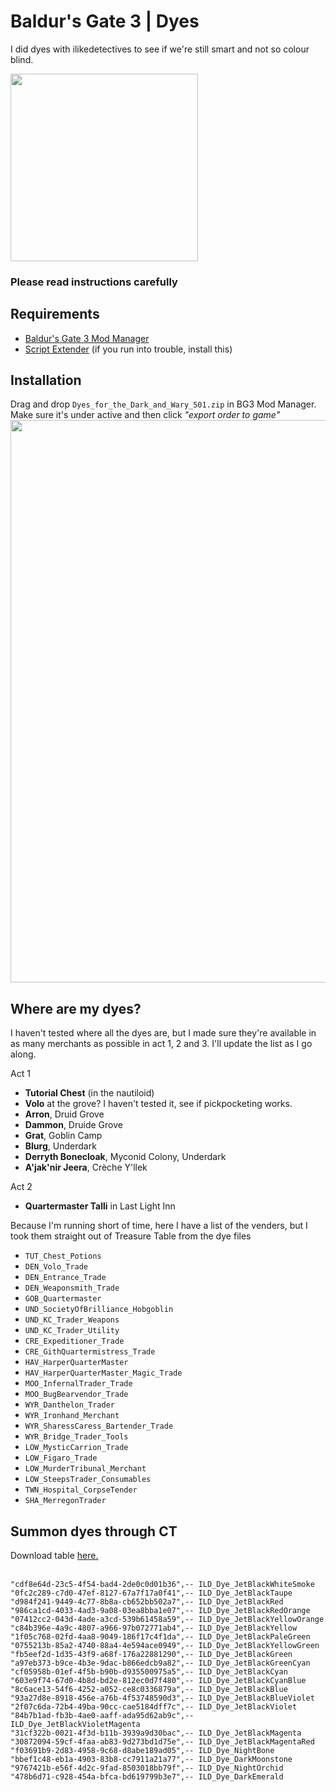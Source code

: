 # Baldur's Gate 3 | Dyes
I did dyes with ilikedetectives to see if we're still smart and not so colour blind. 

<img src="https://imgur.com/AAUAvGm.png" height="300">

### Please read instructions carefully

## Requirements
- <a href="https://github.com/LaughingLeader/BG3ModManager/releases">Baldur's Gate 3 Mod Manager</a>
- <a href="https://github.com/Norbyte/bg3se/releases/tag/updater-20231028">Script Extender</a> (if you run into trouble, install this)

## Installation
Drag and drop `Dyes_for_the_Dark_and_Wary_501.zip` in BG3 Mod Manager. Make sure it's under active and then click *"export order to game"*
<img src="https://imgur.com/eUbRsS6.png" width="900">

## Where are my dyes?
I haven't tested where all the dyes are, but I made sure they're available in as many merchants as possible in act 1, 2 and 3. I'll update the list as I go along.

Act 1
- **Tutorial Chest** (in the nautiloid)
- **Volo** at the grove? I haven't tested it, see if pickpocketing works.
- **Arron**, Druid Grove
- **Dammon**, Druide Grove
- **Grat**, Goblin Camp
- **Blurg**, Underdark
- **Derryth Bonecloak**, Myconid Colony, Underdark
- **A'jak'nir Jeera**, Crèche Y'llek

Act 2
- **Quartermaster Talli** in Last Light Inn

Because I'm running short of time, here I have a list of the venders, but I took them straight out of Treasure Table from the dye files

- `TUT_Chest_Potions`
- `DEN_Volo_Trade`
- `DEN_Entrance_Trade`
- `DEN_Weaponsmith_Trade`
- `GOB_Quartermaster`
- `UND_SocietyOfBrilliance_Hobgoblin`
- `UND_KC_Trader_Weapons`
- `UND_KC_Trader_Utility`
- `CRE_Expeditioner_Trade`
- `CRE_GithQuartermistress_Trade`
- `HAV_HarperQuarterMaster`
- `HAV_HarperQuarterMaster_Magic_Trade`
- `MOO_InfernalTrader_Trade`
- `MOO_BugBearvendor_Trade`
- `WYR_Danthelon_Trader`
- `WYR_Ironhand_Merchant`
- `WYR_SharessCaress_Bartender_Trade`
- `WYR_Bridge_Trader_Tools`
- `LOW_MysticCarrion_Trade`
- `LOW_Figaro_Trade`
- `LOW_MurderTribunal_Merchant`
- `LOW_SteepsTrader_Consumables`
- `TWN_Hospital_CorpseTender`
- `SHA_MerregonTrader`

## Summon dyes through CT
Download table <a href="https://fearlessrevolution.com/viewtopic.php?f=4&t=13996">here.</a>

<br>`"cdf8e64d-23c5-4f54-bad4-2de0c0d01b36",-- ILD_Dye_JetBlackWhiteSmoke`
<br>`"0fc2c289-c7d0-47ef-8127-67a7f17a0f41",-- ILD_Dye_JetBlackTaupe`
<br>`"d984f241-9449-4c77-8b8a-cb652bb502a7",-- ILD_Dye_JetBlackRed`
<br>`"986ca1cd-4033-4ad3-9a08-03ea8bba1e07",-- ILD_Dye_JetBlackRedOrange`
<br>`"07412cc2-043d-4ade-a3cd-539b61458a59",-- ILD_Dye_JetBlackYellowOrange`
<br>`"c84b396e-4a9c-4807-a966-97b072771ab4",-- ILD_Dye_JetBlackYellow`
<br>`"1f05c768-02fd-4aa8-9049-186f17c4f1da",-- ILD_Dye_JetBlackPaleGreen`
<br>`"0755213b-85a2-4740-88a4-4e594ace0949",-- ILD_Dye_JetBlackYellowGreen`
<br>`"fb5eef2d-1d35-43f9-a68f-176a22881290",-- ILD_Dye_JetBlackGreen`
<br>`"a97eb373-b9ce-4b3e-9dac-b866edcb9a82",-- ILD_Dye_JetBlackGreenCyan`
<br>`"cf05958b-01ef-4f5b-b90b-d935500975a5",-- ILD_Dye_JetBlackCyan`
<br>`"603e9f74-67d0-4b8d-bd2e-812ec0d7f480",-- ILD_Dye_JetBlackCyanBlue`
<br>`"8c6ace13-54f6-4252-a052-ce8c0336879a",-- ILD_Dye_JetBlackBlue`
<br>`"93a27d8e-8918-456e-a76b-4f53748590d3",-- ILD_Dye_JetBlackBlueViolet`
<br>`"2f07c6da-72b4-49ba-90cc-cae5184dff7c",-- ILD_Dye_JetBlackViolet`
<br>`"84b7b1ad-fb3b-4ae0-aaff-ada95d62ab9c",-- ILD_Dye_JetBlackVioletMagenta`
<br>`"31cf322b-0021-4f3d-b11b-3939a9d30bac",-- ILD_Dye_JetBlackMagenta`
<br>`"30872094-59cf-4faa-ab83-9d273bd1d75e",-- ILD_Dye_JetBlackMagentaRed`
<br>`"f03691b9-2d83-4958-9c68-d8abe189ad05",-- ILD_Dye_NightBone`
<br>`"bbef1c48-eb1a-4903-83b8-cc7911a21a77",-- ILD_Dye_DarkMoonstone`
<br>`"9767421b-e56f-4d2c-9fad-8503018bb79f",-- ILD_Dye_NightOrchid`
<br>`"478b6d71-c928-454a-bfca-bd619799b3e7",-- ILD_Dye_DarkEmerald`
